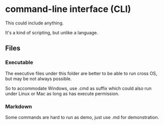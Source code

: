 # command-line interface (CLI)

This could include anything.

It's a kind of scripting, but unlike a language.

## Files

### Executable

The executive files under this folder are better to be able to run cross OS, but may be not always possible.

So to accommodate Windows, use .cmd as suffix which could also run under Linux or Mac as long as has execute permission.

### Markdown

Some commands are hard to run as demo, just use .md for demonstration.